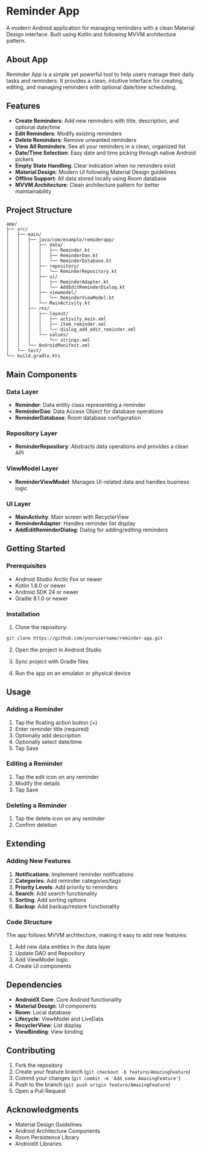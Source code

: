 # Reminder App

A modern Android application for managing reminders with a clean Material Design interface. Built using Kotlin and following MVVM architecture pattern.

## About App

Reminder App is a simple yet powerful tool to help users manage their daily tasks and reminders. It provides a clean, intuitive interface for creating, editing, and managing reminders with optional date/time scheduling.

## Features

- **Create Reminders**: Add new reminders with title, description, and optional date/time
- **Edit Reminders**: Modify existing reminders
- **Delete Reminders**: Remove unwanted reminders
- **View All Reminders**: See all your reminders in a clean, organized list
- **Date/Time Selection**: Easy date and time picking through native Android pickers
- **Empty State Handling**: Clear indication when no reminders exist
- **Material Design**: Modern UI following Material Design guidelines
- **Offline Support**: All data stored locally using Room database
- **MVVM Architecture**: Clean architecture pattern for better maintainability

## Project Structure

```
app/
├── src/
│   ├── main/
│   │   ├── java/com/example/remiderapp/
│   │   │   ├── data/
│   │   │   │   ├── Reminder.kt
│   │   │   │   ├── ReminderDao.kt
│   │   │   │   └── ReminderDatabase.kt
│   │   │   ├── repository/
│   │   │   │   └── ReminderRepository.kt
│   │   │   ├── ui/
│   │   │   │   ├── ReminderAdapter.kt
│   │   │   │   └── AddEditReminderDialog.kt
│   │   │   ├── viewmodel/
│   │   │   │   └── ReminderViewModel.kt
│   │   │   └── MainActivity.kt
│   │   ├── res/
│   │   │   ├── layout/
│   │   │   │   ├── activity_main.xml
│   │   │   │   ├── item_reminder.xml
│   │   │   │   └── dialog_add_edit_reminder.xml
│   │   │   └── values/
│   │   │       └── strings.xml
│   │   └── AndroidManifest.xml
│   └── test/
└── build.gradle.kts
```

## Main Components

### Data Layer
- **Reminder**: Data entity class representing a reminder
- **ReminderDao**: Data Access Object for database operations
- **ReminderDatabase**: Room database configuration

### Repository Layer
- **ReminderRepository**: Abstracts data operations and provides a clean API

### ViewModel Layer
- **ReminderViewModel**: Manages UI-related data and handles business logic

### UI Layer
- **MainActivity**: Main screen with RecyclerView
- **ReminderAdapter**: Handles reminder list display
- **AddEditReminderDialog**: Dialog for adding/editing reminders

## Getting Started

### Prerequisites
- Android Studio Arctic Fox or newer
- Kotlin 1.8.0 or newer
- Android SDK 24 or newer
- Gradle 8.1.0 or newer

### Installation
1. Clone the repository:
```bash
git clone https://github.com/yourusername/reminder-app.git
```

2. Open the project in Android Studio

3. Sync project with Gradle files

4. Run the app on an emulator or physical device

## Usage

### Adding a Reminder
1. Tap the floating action button (+)
2. Enter reminder title (required)
3. Optionally add description
4. Optionally select date/time
5. Tap Save

### Editing a Reminder
1. Tap the edit icon on any reminder
2. Modify the details
3. Tap Save

### Deleting a Reminder
1. Tap the delete icon on any reminder
2. Confirm deletion

## Extending

### Adding New Features
1. **Notifications**: Implement reminder notifications
2. **Categories**: Add reminder categories/tags
3. **Priority Levels**: Add priority to reminders
4. **Search**: Add search functionality
5. **Sorting**: Add sorting options
6. **Backup**: Add backup/restore functionality

### Code Structure
The app follows MVVM architecture, making it easy to add new features:
1. Add new data entities in the data layer
2. Update DAO and Repository
3. Add ViewModel logic
4. Create UI components

## Dependencies

- **AndroidX Core**: Core Android functionality
- **Material Design**: UI components
- **Room**: Local database
- **Lifecycle**: ViewModel and LiveData
- **RecyclerView**: List display
- **ViewBinding**: View binding


## Contributing

1. Fork the repository
2. Create your feature branch (`git checkout -b feature/AmazingFeature`)
3. Commit your changes (`git commit -m 'Add some AmazingFeature'`)
4. Push to the branch (`git push origin feature/AmazingFeature`)
5. Open a Pull Request

## Acknowledgments

- Material Design Guidelines
- Android Architecture Components
- Room Persistence Library
- AndroidX Libraries
